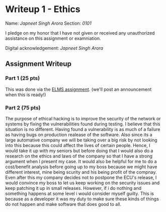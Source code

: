 # Writeup 1 - Ethics

Name: *Japneet Singh Arora*
Section: *0101*

I pledge on my honor that I have not given or received any unauthorized assistance on this assignment or examniation.

Digital acknowledgement: *Japneet Singh Arora*

## Assignment Writeup

### Part 1 (25 pts)

This was done via the [ELMS assignment](). (we'll post an announcement when this is ready!)

### Part 2 (75 pts)

The purpose of ethical hacking is to improve the security of the network or systems by fixing the vulnerabilities found during testing. I believe that this situation is no different. Having found a vulnerability is as much of a failure as having bugs on production realease of the software. Also since its a large automative company we will be taking over a big risk by not looking into this because this could affect the lives of certain people. Hence, I would take it up with my seniors but before doing that I would also do a research on the ethics and laws of the company so that I have a strong argument when I present my case. It would also be helpful for me to do a cost/benefit analysis before going up to my boss because we might have different interest, mine being scurity and his being profit of the compnay. Even after this my company decides not to postpone the ECU's release, I would convince my boss to let us keep working on the security issues and keep patching it up in small releases. However, if i do nothing and something happens at some level i would consider myself guilty. This is because as a developer it was my duty to make sure these kinds of things do not happen and make software that does good to all.